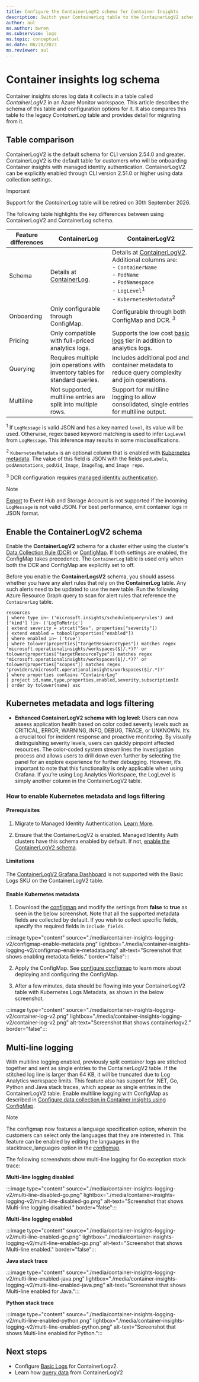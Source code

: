 ```yaml
---
title: Configure the ContainerLogV2 schema for Container Insights
description: Switch your ContainerLog table to the ContainerLogV2 schema.
author: aul
ms.author: bwren
ms.subservice: logs
ms.topic: conceptual
ms.date: 08/28/2023
ms.reviewer: aul
---
```


# Container insights log schema
Container insights stores log data it collects in a table called *ContainerLogV2* in an Azure Monitor workspace. This article describes the schema of this table and configuration options for it. It also compares this table to the legacy *ContainerLog* table and provides detail for migrating from it.


## Table comparison

ContainerLogV2 is the default schema for CLI version 2.54.0 and greater. ContainerLogV2 is the default table for customers who will be onboarding Container insights with managed identity authentication. ContainerLogV2 can be explicitly enabled through CLI version 2.51.0 or higher using data collection settings.

>[!IMPORTANT]
> Support for the *ContainerLog* table will be retired on 30th September 2026.

The following table highlights the key differences between using ContainerLogV2 and ContainerLog schema.

| Feature differences  | ContainerLog | ContainerLogV2 |
| ------------------- | ----------------- | ------------------- |
| Schema | Details at [ContainerLog](/azure/azure-monitor/reference/tables/containerlog). | Details at [ContainerLogV2](/azure/azure-monitor/reference/tables/containerlogv2).<br>Additional columns are:<br>- `ContainerName`<br>- `PodName`<br>- `PodNamespace`<br>- `LogLevel`<sup>1</sup><br>- `KubernetesMetadata`<sup>2</sup> |
| Onboarding | Only configurable through ConfigMap. | Configurable through both ConfigMap and DCR. <sup>3</sup>|
| Pricing | Only compatible with full-priced analytics logs. | Supports the low cost [basic logs](../logs/basic-logs-configure.md) tier in addition to analytics logs. |
| Querying | Requires multiple join operations with inventory tables for standard queries. | Includes additional pod and container metadata to reduce query complexity and join operations. |
| Multiline | Not supported, multiline entries are split into multiple rows. | Support for multiline logging to allow consolidated, single entries for multiline output. |

<sup>1</sup> If `LogMessage` is valid JSON and has a key named `level`, its value will be used. Otherwise, regex based keyword matching is used to infer `LogLevel` from `LogMessage`. This inference may results in some misclassifications.

<sup>2</sup> `KubernetesMetadata` is an optional column that is enabled with [Kubernetes metadata](). The value of this field is JSON with the fields `podLabels`, `podAnnotations`, `podUid`, `Image`, `ImageTag`, and `Image repo`.

<sup>3</sup> DCR configuration requires [managed identity authentication](./container-insights-authentication.md).

>[!NOTE]
> [Export](../logs/logs-data-export.md) to Event Hub and Storage Account is not supported if the incoming `LogMessage` is not valid JSON. For best performance, emit container logs in JSON format.

## Enable the ContainerLogV2 schema
Enable the **ContainerLogV2** schema for a cluster either using the cluster's [Data Collection Rule (DCR)](./container-insights-data-collection-filter.md#configure-using-data-collection-rule-dcr) or [ConfigMap](./container-insights-data-collection-filter.md#configure-using-configmap). If both settings are enabled, the ConfigMap takes precedence. The `ContainerLog` table is used only when both the DCR and ConfigMap are explicitly set to off.

Before you enable the **ContainerLogsV2** schema, you should assess whether you have any alert rules that rely on the **ContainerLog** table. Any such alerts need to be updated to use the new table. Run the following Azure Resource Graph query to scan for alert rules that reference the `ContainerLog` table.

```Kusto
resources
| where type in~ ('microsoft.insights/scheduledqueryrules') and ['kind'] !in~ ('LogToMetric')
| extend severity = strcat("Sev", properties["severity"])
| extend enabled = tobool(properties["enabled"])
| where enabled in~ ('true')
| where tolower(properties["targetResourceTypes"]) matches regex 'microsoft.operationalinsights/workspaces($|/.*)?' or tolower(properties["targetResourceType"]) matches regex 'microsoft.operationalinsights/workspaces($|/.*)?' or tolower(properties["scopes"]) matches regex 'providers/microsoft.operationalinsights/workspaces($|/.*)?'
| where properties contains "ContainerLog"
| project id,name,type,properties,enabled,severity,subscriptionId
| order by tolower(name) asc
```







## Kubernetes metadata and logs filtering

- **Enhanced ContainerLogV2 schema with log level:** Users can now assess application health based on color coded severity levels such as CRITICAL, ERROR, WARNING, INFO, DEBUG, TRACE, or UNKNOWN. It’s a crucial tool for incident response and proactive monitoring. By visually distinguishing severity levels, users can quickly pinpoint affected resources. The color-coded system streamlines the investigation process and allows users to drill down even further by selecting the panel for an explore experience for further debugging. However, it’s important to note that this functionality is only applicable when using Grafana. If you’re using Log Analytics Workspace, the LogLevel is simply another column in the ContainerLogV2 table.






### How to enable Kubernetes metadata and logs filtering

#### Prerequisites

1. Migrate to Managed Identity Authentication. [Learn More](./container-insights-authentication.md#migrate-to-managed-identity-authentication).

2. Ensure that the ContainerLogV2 is enabled. Managed Identity Auth clusters have this schema enabled by default. If not, [enable the ContainerLogV2 schema](./container-insights-logs-schema.md#enable-the-containerlogv2-schema).

#### Limitations

The [ContainerLogV2 Grafana Dashboard](https://grafana.com/grafana/dashboards/20995-azure-monitor-container-insights-containerlogv2/) is not supported with the Basic Logs SKU on the ContainerLogV2 table.

#### Enable Kubernetes metadata

1. Download the [configmap](https://github.com/microsoft/Docker-Provider/blob/ci_prod/kubernetes/container-azm-ms-agentconfig.yaml) and modify the settings from **false** to **true** as seen in the below screenshot. Note that all the supported metadata fields are collected by default. If you wish to collect specific fields, specify the required fields in `include_fields`.

<!-- convertborder later -->
:::image type="content" source="./media/container-insights-logging-v2/configmap-enable-metadata.png" lightbox="./media/container-insights-logging-v2/configmap-enable-metadata.png" alt-text="Screenshot that shows enabling metadata fields." border="false":::

2. Apply the ConfigMap. See [configure configmap](./container-insights-data-collection-configmap.md#configure-and-deploy-configmap) to learn more about deploying and configuring the ConfigMap.

3. After a few minutes, data should be flowing into your ContainerLogV2 table with Kubernetes Logs Metadata, as shown in the below screenshot.

<!-- convertborder later -->
:::image type="content" source="./media/container-insights-logging-v2/container-log-v2.png" lightbox="./media/container-insights-logging-v2/container-log-v2.png" alt-text="Screenshot that shows containerlogv2." border="false":::





## Multi-line logging
With multiline logging enabled, previously split container logs are stitched together and sent as single entries to the ContainerLogV2 table. If the stitched log line is larger than 64 KB, it will be truncated due to Log Analytics workspace limits. This feature also has support for .NET, Go, Python and Java stack traces, which appear as single entries in the ContainerLogV2 table. Enable multiline logging with ConfigMap as described in [Configure data collection in Container insights using ConfigMap](container-insights-data-collection-configmap.md).

>[!NOTE]
> The configmap now features a language specification option, wherein the customers can select only the languages that they are interested in. This feature can be enabled by editing the languages in the stacktrace_languages option in the [configmap](https://github.com/microsoft/Docker-Provider/blob/ci_prod/kubernetes/container-azm-ms-agentconfig.yaml).

The following screenshots show multi-line logging for Go exception stack trace:

**Multi-line logging disabled**

<!-- convertborder later -->
:::image type="content" source="./media/container-insights-logging-v2/multi-line-disabled-go.png" lightbox="./media/container-insights-logging-v2/multi-line-disabled-go.png" alt-text="Screenshot that shows Multi-line logging disabled." border="false":::

**Multi-line logging enabled**

<!-- convertborder later -->
:::image type="content" source="./media/container-insights-logging-v2/multi-line-enabled-go.png" lightbox="./media/container-insights-logging-v2/multi-line-enabled-go.png" alt-text="Screenshot that shows Multi-line enabled." border="false":::

**Java stack trace**

:::image type="content" source="./media/container-insights-logging-v2/multi-line-enabled-java.png" lightbox="./media/container-insights-logging-v2/multi-line-enabled-java.png" alt-text="Screenshot that shows Multi-line enabled for Java.":::

**Python stack trace**

:::image type="content" source="./media/container-insights-logging-v2/multi-line-enabled-python.png" lightbox="./media/container-insights-logging-v2/multi-line-enabled-python.png" alt-text="Screenshot that shows Multi-line enabled for Python.":::


## Next steps
* Configure [Basic Logs](../logs/basic-logs-configure.md) for ContainerLogv2.
* Learn how [query data](./container-insights-log-query.md#container-logs) from ContainerLogV2
